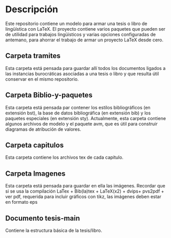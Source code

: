 # Descripción
Este repositorio contiene un modelo para armar una tesis o libro de lingüística con LaTeX. El proyecto contiene varios paquetes que pueden ser de utilidad para trabajos lingüísticos y varias opciones configuradas de antemano, para ahorrar el trabajo de armar un proyecto LaTeX desde cero.

## Carpeta tramites

Esta carpeta está pensada para guardar allí todos los documentos ligados a las instancias burocráticas asociadas a una tesis o libro y que resulta útil conservar en el mismo repositorio.

## Carpeta Biblio-y-paquetes

Esta carpeta está pensada par contener los estilos bibliográficos (en extensión bst), la base de datos bibliográfica (en extensión bib) y los paquetes especiales (en extensión sty). Actualmente, esta carpeta contiene algunos archivos de modelo y el paquete avm, que es útil para construir diagramas de atribución de valores.

## Carpeta capitulos

Esta carpeta contiene los archivos tex de cada capítulo. 

## Carpeta Imagenes
Esta carpeta está pensada para guardar en ella las imágenes. Recordar que si se usa la compilación LaTex + Bib(la)tex + LaTeX(x2) + dvips+ pvs2pdf + ver pdf, requerida para incluir gráficos con tikz, las imágenes deben estar en formato eps

## Documento tesis-main

Contiene la estructura básica de la tesis/libro.



